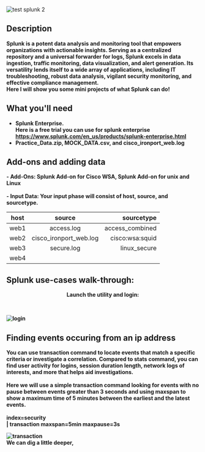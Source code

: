 
![test splunk 2](https://github.com/Lynnk1/images-in-readme/assets/89667260/677ac60f-7550-4338-8a41-c9124dae5006)
<h2>Description</h2>

<b>Splunk is a potent data analysis and monitoring tool that empowers organizations with actionable insights. Serving as a centralized repository and a universal forwarder for logs, Splunk excels in data ingestion, traffic monitoring, data visualization, and alert generation. Its versatility lends itself to a wide array of applications, including IT troubleshooting, robust data analysis, vigilant security monitoring, and effective compliance management. </b>
<br/>
<b> Here I will show you some mini projects of what Splunk can do!

<h2>What you'll need </h2>

- <b>Splunk Enterprise.
<br/>Here is a free trial you can use for splunk enterprise https://www.splunk.com/en_us/products/splunk-enterprise.html
- <b>Practice_Data.zip, MOCK_DATA.csv, and cisco_ironport_web.log<br/>
<h2>Add-ons and adding data</h2>
- <b>Add-Ons:</b>
Splunk Add-on for Cisco WSA, Splunk Add-on for unix and Linux
<br/> <br/>
- <b>Input Data:</b> 
Your input phase will consist of host, source, and sourcetype.

| host      | source        | sourcetype |
| ----------|:-------------:| ------------:|
| web1      | access.log    | access_combined |
| web2      | cisco_ironport_web.log | cisco:wsa:squid |
| web3      | secure.log    | linux_secure  |
| web4 


<h2>Splunk use-cases walk-through:</h2>

<p align="center">
Launch the utility and login:</p>
<br/>

![login](https://github.com/Lynnk1/images-in-readme/assets/89667260/a6a43c0d-907b-4461-8fef-3a0b70a20728)

<h2> Finding events occuring from an ip address </h2>
<b> You can use transaction command to locate events that match a specific criteria or investigate a correlation.</b>
<b> Compared to stats command, you can find user activity for logins, session duration length, network logs of interests, and more that helps aid investigations.</b>
<br/> <br/>
Here we will use a simple transaction command looking for events with no pause between events greater than 3 seconds and using maxspan to show a maximum time of 5 minutes between the earliest and the latest events.
<br/> <br/>
 index=security 
<br/>
| transaction maxspan=5min maxpause=3s 

![transaction](https://github.com/Lynnk1/Splunk/assets/89667260/b9e261f9-ae25-4f2c-b0e9-4a9a7ffe40fb) 
<br/>
We can dig a little deeper,




